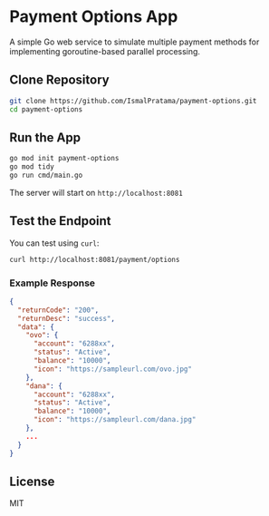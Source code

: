 # Payment Options App

A simple Go web service to simulate multiple payment methods for implementing goroutine-based parallel processing.

## Clone Repository
```bash
git clone https://github.com/IsmalPratama/payment-options.git
cd payment-options
```

## Run the App
```bash
go mod init payment-options
go mod tidy
go run cmd/main.go
```

The server will start on `http://localhost:8081`

## Test the Endpoint
You can test using `curl`:
```bash
curl http://localhost:8081/payment/options
```

### Example Response
```json
{
  "returnCode": "200",
  "returnDesc": "success",
  "data": {
    "ovo": {
      "account": "6288xx",
      "status": "Active",
      "balance": "10000",
      "icon": "https://sampleurl.com/ovo.jpg"
    },
    "dana": {
      "account": "6288xx",
      "status": "Active",
      "balance": "10000",
      "icon": "https://sampleurl.com/dana.jpg"
    },
    ...
  }
}
```

## License
MIT
